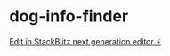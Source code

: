 # dog-info-finder

[Edit in StackBlitz next generation editor ⚡️](https://stackblitz.com/~/github.com/Eugenejak/dog-info-finder)